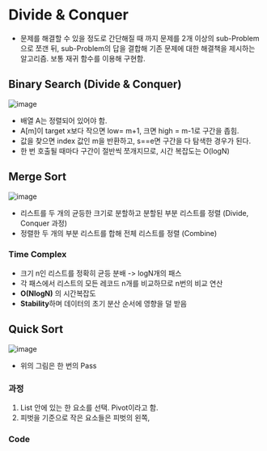 # Divide & Conquer

- 문제를 해결할 수 있을 정도로 간단해질 때 까지 문제를 2개 이상의 sub-Problem으로 쪼갠 뒤, sub-Problem의 답을 결합해 기존 문제에 대한 해결책을 제시하는 알고리즘. 보통 재귀 함수를 이용해 구현함.  

## Binary Search (Divide & Conquer)  

![image](https://user-images.githubusercontent.com/32921115/107459425-85916a00-6b99-11eb-9bf5-aee8ae6dc120.png)

- 배열 A는 정렬되어 있어야 함.  
- A[m]이 target x보다 작으면 low= m+1, 크면 high = m-1로 구간을 좁힘.  
- 값을 찾으면 index 값인 m을 반환하고, s==e면 구간을 다 탐색한 경우가 된다.  
- 한 번 호출될 때마다 구간이 절반씩 쪼개지므로, 시간 복잡도는 O(logN)  

## Merge Sort  

![image](https://user-images.githubusercontent.com/32921115/104397580-72867c80-5590-11eb-903d-79330d5d55e6.png)

- 리스트를 두 개의 균등한 크기로 분할하고 분할된 부분 리스트를 정렬 (Divide, Conquer 과정)   
- 정렬한 두 개의 부분 리스트를 합해 전체 리스트를 정렬 (Combine)  

### Time Complex  
- 크기 n인 리스트를 정확히 균등 분배 -> logN개의 패스  
- 각 패스에서 리스트의 모든 레코드 n개를 비교하므로 n번의 비교 연산  
- **O(NlogN)** 의 시간복잡도  
- **Stability**하며 데이터의 초기 분산 순서에 영향을 덜 받음  

## Quick Sort  

![image](https://user-images.githubusercontent.com/32921115/104397870-fccee080-5590-11eb-931b-69b4a8f406b9.png)

- 위의 그림은 한 번의 Pass  

### 과정  
1. List 안에 있는 한 요소를 선택. Pivot이라고 함.  
2. 피벗을 기준으로 작은 요소들은 피벗의 왼쪽, 

### Code  

